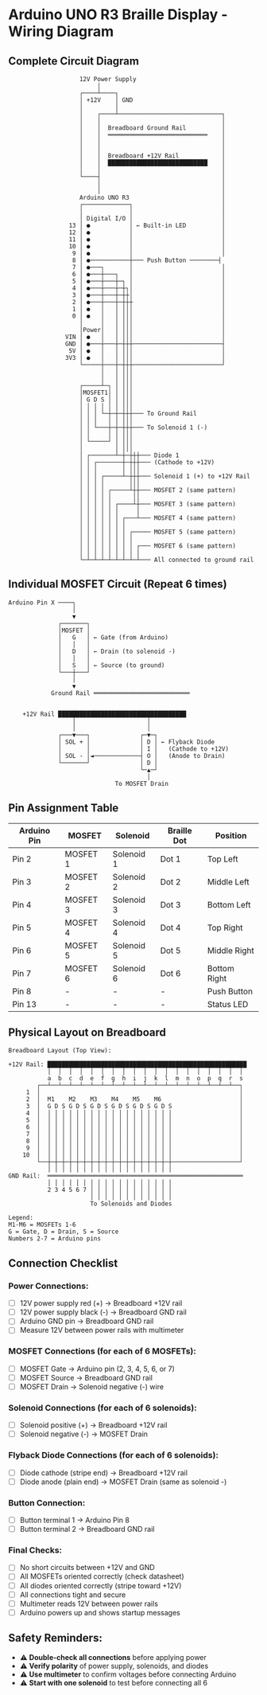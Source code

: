 # Arduino UNO R3 Braille Display - Wiring Diagram

## Complete Circuit Diagram

```
                    12V Power Supply
                         │
                    ┌────┴────┐
                    │ +12V    │ GND
                    │         │
                    │    ┌────┴─────────────────────────────┐
                    │    │                                  │
                    │    │  Breadboard Ground Rail          │
                    │    │  ════════════════════════════    │
                    │    │                                  │
                    │    │                                  │
                    │    │  Breadboard +12V Rail            │
                    │    │  ████████████████████████████    │
                    │    │                                  │
                    └────┤                                  │
                         │                                  │
                         │                                  │
                    Arduino UNO R3                          │
                    ┌─────────────┐                         │
                    │             │                         │
                    │ Digital I/O │                         │
                 13 │ ●           │ ← Built-in LED          │
                 12 │ ●           │                         │
                 11 │ ●           │                         │
                 10 │ ●           │                         │
                  9 │ ●           │                         │
                  8 │ ●───────────┼─── Push Button ────────┤
                  7 │ ●───┐       │                         │
                  6 │ ●───┼───┐   │                         │
                  5 │ ●───┼───┼─┐ │                         │
                  4 │ ●───┼───┼─┼┐│                         │
                  3 │ ●───┼───┼─┼┼│                         │
                  2 │ ●───┼───┼─┼┼┼                         │
                  1 │ ●   │   │ │││                         │
                  0 │ ●   │   │ │││                         │
                    │     │   │ │││                         │
                    │Power│   │ │││                         │
                VIN │ ●   │   │ │││                         │
                GND │ ●───┼───┼─┼┼┼─────────────────────────┤
                 5V │ ●   │   │ │││                         │
                3V3 │ ●   │   │ │││                         │
                    └─────┼───┼─┼┼┼─────────────────────────┘
                          │   │ │││
                          │   │ │││
                    ┌─────┴─┐ │ │││
                    │MOSFET1│ │ │││
                    │ G D S │ │ │││
                    │ │ │ │ │ │ │││
                    │ │ │ └─┼─┼─┼┼┼─── To Ground Rail
                    │ │ │   │ │ │││
                    │ │ └───┼─┼─┼┼┼─── To Solenoid 1 (-)
                    │ │     │ │ │││
                    │ └─────┘ │ │││
                    │         │ │││
                    │ ┌───────┴─┼─┼┼┼─── Diode 1
                    │ │ ┌───────┼─┼┼┼─── (Cathode to +12V)
                    │ │ │       │ │││
                    │ │ │ ┌─────┴─┼┼┼─── Solenoid 1 (+) to +12V Rail
                    │ │ │ │       │││
                    │ │ │ │ ┌─────┴┼┼─── MOSFET 2 (same pattern)
                    │ │ │ │ │      ││
                    │ │ │ │ │ ┌────┴┼─── MOSFET 3 (same pattern)
                    │ │ │ │ │ │     │
                    │ │ │ │ │ │ ┌───┴─── MOSFET 4 (same pattern)
                    │ │ │ │ │ │ │
                    │ │ │ │ │ │ │ ┌───── MOSFET 5 (same pattern)
                    │ │ │ │ │ │ │ │
                    │ │ │ │ │ │ │ │ ┌─── MOSFET 6 (same pattern)
                    │ │ │ │ │ │ │ │ │
                    └─┴─┴─┴─┴─┴─┴─┴─┴─── All connected to ground rail
```

## Individual MOSFET Circuit (Repeat 6 times)

```
Arduino Pin X ────┐
                  │
                  ▼
              ┌───────┐
              │MOSFET │
              │   G   │ ← Gate (from Arduino)
              │   │   │
              │   D   │ ← Drain (to solenoid -)
              │   │   │
              │   S   │ ← Source (to ground)
              └───┼───┘
                  │
                  ▼
            Ground Rail ═══════════════════════════
                  
                  
    +12V Rail ████████████████████████████████████
                  │                    │
                  │                    │
              ┌───▼───┐              ┌─▼─┐
              │ SOL + │              │ D │ ← Flyback Diode
              │       │              │ I │   (Cathode to +12V)
              │ SOL - │◄─────────────┤ O │   (Anode to Drain)
              └───────┘              │ D │
                                     └─▲─┘
                                       │
                              To MOSFET Drain
```

## Pin Assignment Table

| Arduino Pin | MOSFET | Solenoid | Braille Dot | Position |
|-------------|--------|----------|-------------|----------|
| Pin 2       | MOSFET 1 | Solenoid 1 | Dot 1 | Top Left |
| Pin 3       | MOSFET 2 | Solenoid 2 | Dot 2 | Middle Left |
| Pin 4       | MOSFET 3 | Solenoid 3 | Dot 3 | Bottom Left |
| Pin 5       | MOSFET 4 | Solenoid 4 | Dot 4 | Top Right |
| Pin 6       | MOSFET 5 | Solenoid 5 | Dot 5 | Middle Right |
| Pin 7       | MOSFET 6 | Solenoid 6 | Dot 6 | Bottom Right |
| Pin 8       | -        | -          | -     | Push Button |
| Pin 13      | -        | -          | -     | Status LED |

## Physical Layout on Breadboard

```
Breadboard Layout (Top View):

+12V Rail: ████████████████████████████████████████████████████████
           │  │  │  │  │  │  │  │  │  │  │  │  │  │  │  │  │  │  │
           a  b  c  d  e  f  g  h  i  j  k  l  m  n  o  p  q  r  s
        ┌──┴──┴──┴──┴──┴──┴──┴──┴──┴──┴──┴──┴──┴──┴──┴──┴──┴──┴──┐
     1  │                                                        │
     2  │  M1    M2    M3    M4    M5    M6                      │
     3  │  G D S G D S G D S G D S G D S G D S                   │
     4  │  │ │ │ │ │ │ │ │ │ │ │ │ │ │ │ │ │ │                   │
     5  │  │ │ │ │ │ │ │ │ │ │ │ │ │ │ │ │ │ │                   │
     6  │  │ │ │ │ │ │ │ │ │ │ │ │ │ │ │ │ │ │                   │
     7  │  │ │ │ │ │ │ │ │ │ │ │ │ │ │ │ │ │ │                   │
     8  │  │ │ │ │ │ │ │ │ │ │ │ │ │ │ │ │ │ │                   │
     9  │  │ │ │ │ │ │ │ │ │ │ │ │ │ │ │ │ │ │                   │
    10  │  │ │ │ │ │ │ │ │ │ │ │ │ │ │ │ │ │ │                   │
        └──┼─┼─┼─┼─┼─┼─┼─┼─┼─┼─┼─┼─┼─┼─┼─┼─┼─┼───────────────────┘
           │ │ │ │ │ │ │ │ │ │ │ │ │ │ │ │ │ │
GND Rail:  ═══════════════════════════════════════════════════════
           │ │ │ │ │ │ │ │ │ │ │ │ │ │ │ │ │ │
           2 3 4 5 6 7 │ │ │ │ │ │ │ │ │ │ │ │
                       │ │ │ │ │ │ │ │ │ │ │ │
                       To Solenoids and Diodes

Legend:
M1-M6 = MOSFETs 1-6
G = Gate, D = Drain, S = Source
Numbers 2-7 = Arduino pins
```

## Connection Checklist

### Power Connections:
- [ ] 12V power supply red (+) → Breadboard +12V rail
- [ ] 12V power supply black (-) → Breadboard GND rail
- [ ] Arduino GND pin → Breadboard GND rail
- [ ] Measure 12V between power rails with multimeter

### MOSFET Connections (for each of 6 MOSFETs):
- [ ] MOSFET Gate → Arduino pin (2, 3, 4, 5, 6, or 7)
- [ ] MOSFET Source → Breadboard GND rail
- [ ] MOSFET Drain → Solenoid negative (-) wire

### Solenoid Connections (for each of 6 solenoids):
- [ ] Solenoid positive (+) → Breadboard +12V rail
- [ ] Solenoid negative (-) → MOSFET Drain

### Flyback Diode Connections (for each of 6 solenoids):
- [ ] Diode cathode (stripe end) → Breadboard +12V rail
- [ ] Diode anode (plain end) → MOSFET Drain (same as solenoid -)

### Button Connection:
- [ ] Button terminal 1 → Arduino Pin 8
- [ ] Button terminal 2 → Breadboard GND rail

### Final Checks:
- [ ] No short circuits between +12V and GND
- [ ] All MOSFETs oriented correctly (check datasheet)
- [ ] All diodes oriented correctly (stripe toward +12V)
- [ ] All connections tight and secure
- [ ] Multimeter reads 12V between power rails
- [ ] Arduino powers up and shows startup messages

## Safety Reminders:
- ⚠️ **Double-check all connections** before applying power
- ⚠️ **Verify polarity** of power supply, solenoids, and diodes
- ⚠️ **Use multimeter** to confirm voltages before connecting Arduino
- ⚠️ **Start with one solenoid** to test before connecting all 6